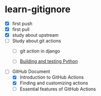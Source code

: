 # learn-gitignore

- [x] first push
- [x] first pull
- [x] study about upstream 
- [ ] Study about git actions
  - [ ] git action in django 
  - [ ] [Building and testing Python](https://docs.github.com/en/actions/guides/building-and-testing-python)


- [ ] GitHub Document
  - [x] Introduction to GitHub Actions
  - [x] Finding and customizing actions
  - [ ] Essential features of GitHub Actions
